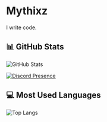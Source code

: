 # Mythixz
I write code.

## 📊 GitHub Stats
![GitHub Stats](https://github-readme-stats.vercel.app/api?username=Mythixz&show_icons=true&theme=radical)

[![Discord Presence](https://lanyard.cnrad.dev/api/661916633958318090)](https://discord.com/users/661916633958318090)

## 💻 Most Used Languages
![Top Langs](https://github-readme-stats.vercel.app/api/top-langs/?username=Mythixz&layout=compact&theme=radical)
